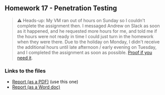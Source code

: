 ## Homework 17 - Penetration Testing

> :warning: Heads-up: My VM ran out of hours on Sunday so I couldn't complete
> the assignment then. I messaged Andrew on Slack as soon as it happened, and he
> requested more hours for me, and told me if the hours were not ready in time
> I could just turn in the homework when they were there. Due to the holiday on
> Monday, I didn't receive the additional hours until late afternoon / early
> evening on Tuesday, and I completed the assignment as soon as possible. [Proof
> if you need it](./Images/hours-proof.png).

### Links to the files

* [Report (as a PDF)](./Report.pdf) (use this one)
* [Report (as a Word doc)](./Report.docx)
